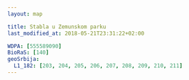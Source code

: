 ```yaml
---
layout: map

title: Stabla u Zemunskom parku
last_modified_at: 2018-05-21T23:31:22+02:00

WDPA: [555589090]
BioRaS: [140]
geoSrbija:
  L1_182: [203, 204, 205, 206, 207, 208, 209, 210, 211]
---
```

